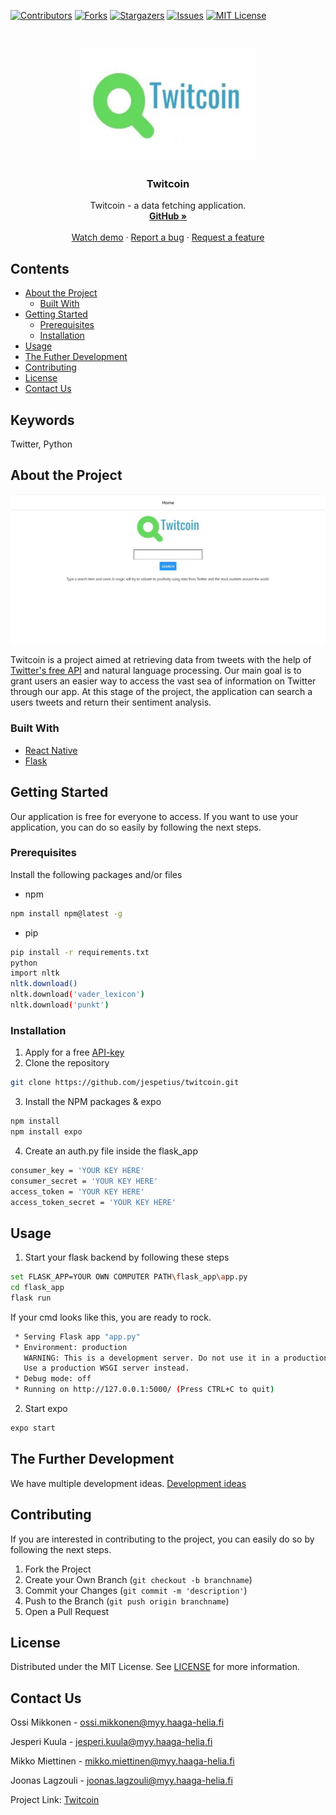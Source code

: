 [![Contributors][contributors-shield]][contributors-url]
[![Forks][forks-shield]][forks-url]
[![Stargazers][stars-shield]][stars-url]
[![Issues][issues-shield]][issues-url]
[![MIT License][license-shield]][license-url]


<br />
<p align="center">
  <a href="https://github.com/jespetius/twitcoin">
    <img src="images/logo.jpg" alt="Logo" width="280" height="180">
  </a>

  <h3 align="center">Twitcoin</h3>

  <p align="center">
    Twitcoin - a data fetching application.
    <br />
    <a href="https://github.com/jespetius/twitcoin"><strong>GitHub »</strong></a>
    <br />
    <br />
    <a href="https://github.com/jespetius/twitcoin">Watch demo</a>
    ·
    <a href="https://github.com/jespetius/twitcoin/issues/new">Report a bug</a>
    ·
    <a href="https://github.com/jespetius/twitcoin/issues/new">Request a feature</a>
  </p>
</p>


## Contents

* [About the Project](#about-the-project)
  * [Built With](#built-With)
* [Getting Started](#getting-started)
  * [Prerequisites](#prerequisites)
  * [Installation](#Installation)
* [Usage](#usage)
* [The Futher Development](#the-futher-development)
* [Contributing](#contributing)
* [License](#license)
* [Contact Us](#contact-us)

## Keywords

Twitter, Python


## About the Project

[![Product Name Screen Shot][product-screenshot]](https://example.com)

Twitcoin is a project aimed at retrieving data from tweets with the help of [Twitter's free API](https://developer.twitter.com/en/apply-for-access) and natural language processing. Our main goal is to grant users an easier way to access the vast sea of information on Twitter through our app. At this stage of the project, the application can search a users tweets and return their sentiment analysis.



<!-- Viitekehykset, jota olemme käyttäneet projektissamme -->
### Built With

* [React Native](https://reactnative.dev/)
* [Flask](https://flask.palletsprojects.com/en/1.1.x/)
<!-- 
* []()
* []()
-->

<!-- Aloitusprosessi, miten ohjelmaa voi itse käyttää -->
## Getting Started

Our application is free for everyone to access.
If you want to use your application, you can do so easily by following the next steps.



<!-- Mitä kaikkea ohjelman käyttäminen vaatii -->
### Prerequisites

Install the following packages and/or files
* npm
```sh
npm install npm@latest -g
```
* pip
```sh
pip install -r requirements.txt
python
import nltk
nltk.download()
nltk.download('vader_lexicon')
nltk.download('punkt')
```

<!-- Asennusohjeet -->
### Installation
 

1. Apply for a free [API-key](https://developer.twitter.com/en/apply-for-access)
2. Clone the repository
```sh
git clone https://github.com/jespetius/twitcoin.git
```
3. Install the NPM packages & expo
```sh
npm install
npm install expo
```
4. Create an auth.py file inside the flask_app
```sh
consumer_key = 'YOUR KEY HERE'
consumer_secret = 'YOUR KEY HERE' 
access_token = 'YOUR KEY HERE' 
access_token_secret = 'YOUR KEY HERE'

```
<!-- Käyttöohjeet -->
## Usage

1. Start your flask backend by following these steps
```sh
set FLASK_APP=YOUR OWN COMPUTER PATH\flask_app\app.py
cd flask_app
flask run
```
If your cmd looks like this, you are ready to rock.
```sh
 * Serving Flask app "app.py"
 * Environment: production
   WARNING: This is a development server. Do not use it in a production deployment.
   Use a production WSGI server instead.
 * Debug mode: off
 * Running on http://127.0.0.1:5000/ (Press CTRL+C to quit)
```
2. Start expo
```sh
expo start
```
## The Further Development
We have multiple development ideas. 
[Development ideas](https://github.com/jespetius/twitcoin/issues)

## Contributing

If you are interested in contributing to the project, you can easily do so by following the next steps.

1. Fork the Project
2. Create your Own Branch (`git checkout -b branchname`)
3. Commit your Changes (`git commit -m 'description'`)
4. Push to the Branch (`git push origin branchname`)
5. Open a Pull Request


## License

Distributed under the MIT License. See [LICENSE](https://github.com/jespetius/twitcoin/blob/master/LICENSE) for more information.

## Contact Us

Ossi Mikkonen - ossi.mikkonen@myy.haaga-helia.fi

Jesperi Kuula - jesperi.kuula@myy.haaga-helia.fi

Mikko Miettinen - mikko.miettinen@myy.haaga-helia.fi

Joonas Lagzouli - joonas.lagzouli@myy.haaga-helia.fi


Project Link: [Twitcoin](https://github.com/jespetius/twitcoin)




[contributors-shield]: https://img.shields.io/github/contributors/jespetius/twitcoin.svg?style=flat-square
[contributors-url]: https://github.com/jespetius/twitcoin/graphs/contributors
[forks-shield]: https://img.shields.io/github/forks/jespetius/twitcoin.svg?style=flat-square
[forks-url]: https://github.com/jespetius/twitcoin/network/members
[stars-shield]: https://img.shields.io/github/stars/jespetius/twitcoin.svg?style=flat-square
[stars-url]: https://github.com/jespetius/twitcoin/stargazers
[issues-shield]: https://img.shields.io/github/issues/jespetius/twitcoin.svg?style=flat-square
[issues-url]: https://github.com/jespetius/twitcoin/issues
[license-shield]: https://img.shields.io/github/license/jespetius/twitcoin.svg?style=flat-square
[license-url]: https://github.com/jespetius/twitcoin/blob/master/LICENSE
[product-screenshot]: images/etusivu.jpg
